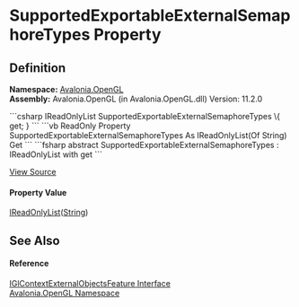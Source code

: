 # SupportedExportableExternalSemaphoreTypes Property




## Definition
**Namespace:** <a href="N_Avalonia_OpenGL">Avalonia.OpenGL</a>  
**Assembly:** Avalonia.OpenGL (in Avalonia.OpenGL.dll) Version: 11.2.0

<Tabs groupId="api-code-preview">
<TabItem value="csharp" label="C#">
```csharp
IReadOnlyList<string> SupportedExportableExternalSemaphoreTypes \{ get; }
```
</TabItem>
<TabItem value="vb" label="VB">
```vb
ReadOnly Property SupportedExportableExternalSemaphoreTypes As IReadOnlyList(Of String)
	Get
```
</TabItem>
<TabItem value="fsharp" label="F#">
```fsharp
abstract SupportedExportableExternalSemaphoreTypes : IReadOnlyList<string> with get
```
</TabItem>
</Tabs>



<a href="https://github.com/AvaloniaUI/Avalonia/tree/master/src/Avalonia.OpenGL/IGlContextExternalObjectsFeature.cs" title="View the source code">View Source</a>



#### Property Value
<a href="https://learn.microsoft.com/dotnet/api/system.collections.generic.ireadonlylist-1" target="_blank" rel="noopener noreferrer">IReadOnlyList</a>(<a href="https://learn.microsoft.com/dotnet/api/system.string" target="_blank" rel="noopener noreferrer">String</a>)

## See Also


#### Reference
<a href="T_Avalonia_OpenGL_IGlContextExternalObjectsFeature">IGlContextExternalObjectsFeature Interface</a>  
<a href="N_Avalonia_OpenGL">Avalonia.OpenGL Namespace</a>  
